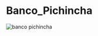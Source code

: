 # Banco_Pichincha
![banco pichincha](https://github.com/JorgeAAG/Banco_Pichincha/assets/151756124/a505a8ed-0ef8-4014-9af0-0b85393af3d8)
